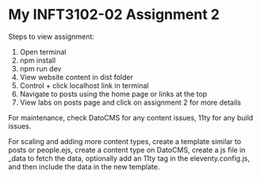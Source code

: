 # My INFT3102-02 Assignment 2


Steps to view assignment:
1. Open terminal
2. npm install
3. npm run dev
4. View website content in dist folder
5. Control + click localhost link in terminal
6. Navigate to posts using the home page or links at the top
7. View labs on posts page and click on assignment 2 for more details

For maintenance, check DatoCMS for any content issues, 11ty for any build issues.

For scaling and adding more content types, create a template similar to posts or people.ejs, create a content type on DatoCMS, create a js file in _data to fetch the data, optionally add an 11ty tag in the eleventy.config.js, and then include the data in the new template. 
